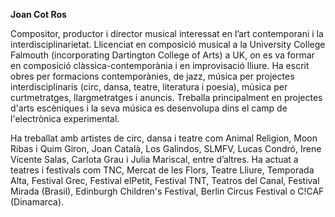 **Joan Cot Ros**

Compositor, productor i director musical interessat en l’art contemporani i la interdisciplinarietat. Llicenciat en composició musical a la University College Falmouth (incorporating Dartington College of Arts) a UK, on es va formar en composició clàssica-contemporània i en improvisació lliure. Ha escrit obres per formacions contemporànies, de jazz, música per projectes interdisciplinaris (circ, dansa, teatre, literatura i poesia), música per curtmetratges, llargmetratges i anuncis. Treballa principalment en projectes d'arts escèniques i la seva música es desenvolupa dins el camp de l'electrònica experimental.

Ha treballat amb artistes de circ, dansa i teatre com Animal Religion, Moon Ribas i Quim Giron, Joan Català, Los Galindos, SLMFV, Lucas Condró, Irene Vicente Salas, Carlota Grau i Julia Mariscal, entre d’altres. Ha actuat a teatres i festivals com TNC, Mercat de les Flors, Teatre Lliure, Temporada Alta, Festival Grec, Festival elPetit, Festival TNT, Teatros del Canal, Festival Mirada (Brasil), Edinburgh Children's Festival, Berlin Circus Festival o C!CAF (Dinamarca).
